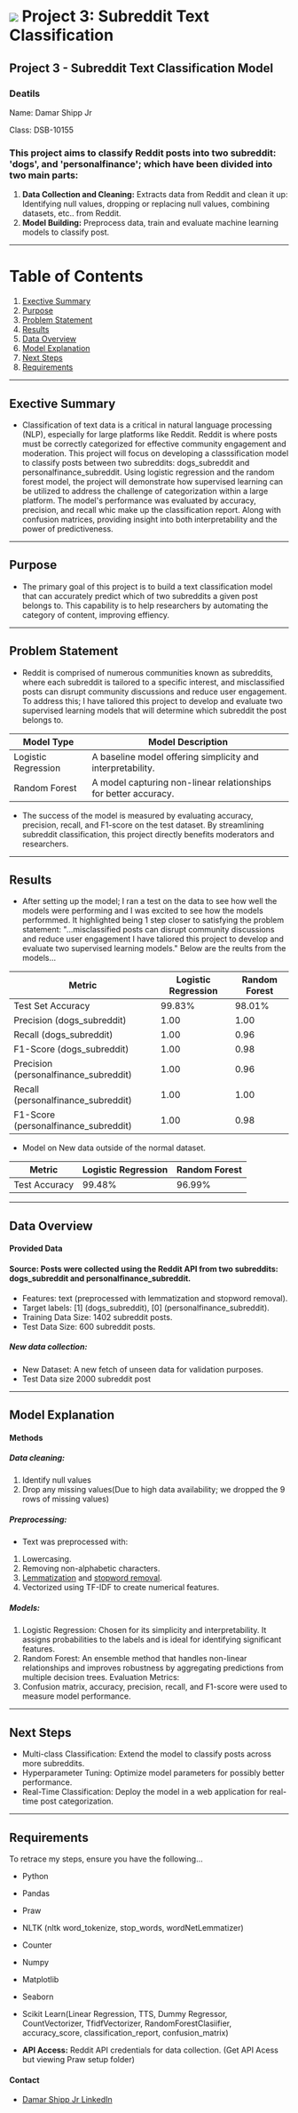 # ![](https://ga-dash.s3.amazonaws.com/production/assets/logo-9f88ae6c9c3871690e33280fcf557f33.png) Project 3: Subreddit Text Classification

## Project 3 - Subreddit Text Classification Model

### Deatils
Name: Damar Shipp Jr

Class: DSB-10155



### This project aims to classify Reddit posts into two subreddit: 'dogs', and 'personalfinance'; which have been divided into two main parts: 
1. **Data Collection and Cleaning:** Extracts data from Reddit and clean it up: Identifying null values, dropping or replacing null values, combining datasets, etc.. from Reddit.
1. **Model Building:** Preprocess data, train and evaluate machine learning models to classify post.


---


# Table of Contents

1. [Exective Summary](#exective-summary)
2. [Purpose](#purpose)
3. [Problem Statement](#problem_statement)
4. [Results](#results)
5. [Data Overview](#data_overview)
6. [Model Explanation](#model_explanation)
7. [Next Steps](#next_steps)
8. [Requirements](#requirements)

---
## Exective Summary

- Classification of text data is a critical in natural language processing (NLP), especially for large platforms like Reddit. Reddit is where posts must be correctly categorized for effective community engagement and moderation. This project will focus on developing a classsification model to classify posts between two subreddits: dogs_subreddit and personalfinance_subreddit. Using logistic regression and the random forest model, the project will demonstrate how supervised learning can be utilized to address the challenge of categorization within a large platform. The model's performance was evaluated by accuracy, precision, and recall whic make up the classification report. Along with confusion matrices, providing insight into both interpretability and the power of predictiveness.

---
## Purpose

- The primary goal of this project is to build a text classification model that can accurately predict which of two subreddits a given post belongs to. This capability is to help researchers by automating the category of content, improving effiency.

---

## Problem Statement

- Reddit is comprised of numerous communities known as subreddits, where each subreddit is tailored to a specific interest, and misclassified posts can disrupt community discussions and reduce user engagement. To address this; I have taliored this project to develop and evaluate two supervised learning models that will determine which subreddit the post belongs to.

| Model Type             | Model Description|  
|------------------------|-------------------------------------------------------|  
| Logistic Regression    | A baseline model offering simplicity and interpretability. |  
| Random Forest          | A model capturing non-linear relationships for better accuracy. |


- The success of the model is measured by evaluating accuracy, precision, recall, and F1-score on the test dataset. By streamlining subreddit classification, this project directly benefits moderators and researchers.

---
## Results

- After setting up the model; I ran a test on the data to see how well the models were performing and I was excited to see how the models performmed. It highlighted being 1 step closer to satisfying the problem statement: "...misclassified posts can disrupt community discussions and reduce user engagement I have taliored this project to develop and evaluate two supervised learning models." Below are the reults from the models...

| Metric                  | Logistic Regression | Random Forest  |  
|-------------------------|---------------------|----------------|  
| Test Set Accuracy       | 99.83%                | 98.01%            |  
| Precision (dogs_subreddit) | 1.00               | 1.00           |  
| Recall (dogs_subreddit)    | 1.00               | 0.96           |  
| F1-Score (dogs_subreddit)  | 1.00               | 0.98           |  
| Precision (personalfinance_subreddit) | 1.00                | 0.96           |  
| Recall (personalfinance_subreddit)    | 1.00               | 1.00           |  
| F1-Score (personalfinance_subreddit)  | 1.00               | 0.98           |

- Model on New data outside of the normal dataset.


| Metric                          | Logistic Regression       | Random Forest            |  
|-------------------------------|---------------------------|--------------------------|  
| Test Accuracy       | 99.48%            | 96.99%

---

## Data Overview 
#### Provided Data

#### Source: Posts were collected using the Reddit API from two subreddits: dogs_subreddit and personalfinance_subreddit.
- Features: text (preprocessed with lemmatization and stopword removal).
- Target labels: [1] (dogs_subreddit), [0] (personalfinance_subreddit).
- Training Data Size: 1402 subreddit posts.
- Test Data Size: 600 subreddit posts.
##### New data collection:
- New Dataset: A new fetch of unseen data for validation purposes.
- Test Data size 2000 subreddit post
---
## Model Explanation
#### Methods

##### Data cleaning:
1. Identify null values
1. Drop any missing values(Due to high data availability; we dropped the 9 rows of missing values)
##### Preprocessing:
- Text was preprocessed with:
1. Lowercasing.
1. Removing non-alphabetic characters.
1. [Lemmatization](Lemmatization) and [stopword removal](stopword_removal).
1. Vectorized using TF-IDF to create numerical features.
##### Models:
1. Logistic Regression: Chosen for its simplicity and interpretability. It assigns probabilities to the labels and is ideal for identifying significant features.
1. Random Forest: An ensemble method that handles non-linear relationships and improves robustness by aggregating predictions from multiple decision trees.
Evaluation Metrics:
1. Confusion matrix, accuracy, precision, recall, and F1-score were used to measure model performance.
---
## Next Steps
- Multi-class Classification: Extend the model to classify posts across more subreddits.
- Hyperparameter Tuning: Optimize model parameters for possibly better performance.
- Real-Time Classification: Deploy the model in a web application for real-time post categorization.
---
## Requirements
To retrace my steps, ensure you have the following...

- Python
  
- Pandas

- Praw

- NLTK (nltk word_tokenize, stop_words, wordNetLemmatizer)

- Counter
  
- Numpy
  
- Matplotlib
  
- Seaborn

- Scikit Learn(Linear Regression, TTS, Dummy Regressor, CountVectorizer, TfidfVectorizer, RandomForestClasiifier, accuracy_score, classification_report, confusion_matrix)

- **API Access:** Reddit API credentials for data collection. (Get API Acess but viewing Praw setup folder)

#### Contact
- [Damar Shipp Jr LinkedIn](www.linkedin.com/in/damar-shipp-jr-614b71186)
